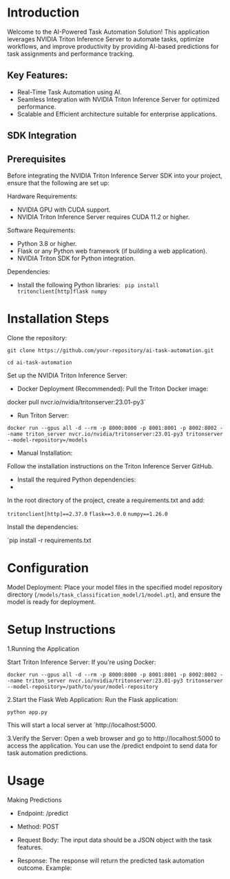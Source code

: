# Introduction

Welcome to the AI-Powered Task Automation Solution! This application leverages NVIDIA Triton Inference Server to automate tasks, optimize workflows, and improve productivity by providing AI-based predictions for task assignments and performance tracking.

## Key Features:
- Real-Time Task Automation using AI.
- Seamless Integration with NVIDIA Triton Inference Server for optimized performance.
- Scalable and Efficient architecture suitable for enterprise applications.

## SDK Integration

## Prerequisites
Before integrating the NVIDIA Triton Inference Server SDK into your project, ensure that the following are set up:

Hardware Requirements:

- NVIDIA GPU with CUDA support.
- NVIDIA Triton Inference Server requires CUDA 11.2 or higher.
  
Software Requirements:

  - Python 3.8 or higher.
  - Flask or any Python web framework (if building a web application).
  - NVIDIA Triton SDK for Python integration.
  
Dependencies:

  - Install the following Python libraries:
  ` pip install tritonclient[http]flask numpy`

# Installation Steps

Clone the repository:

`git clone https://github.com/your-repository/ai-task-automation.git`

`cd ai-task-automation`


Set up the NVIDIA Triton Inference Server:

- Docker Deployment (Recommended):
Pull the Triton Docker image:

docker pull nvcr.io/nvidia/tritonserver:23.01-py3`

- Run Triton Server:
  
`docker run --gpus all -d --rm -p 8000:8000 -p 8001:8001 -p 8002:8002 --name triton_server nvcr.io/nvidia/tritonserver:23.01-py3 tritonserver --model-repository=/models`


- Manual Installation:
  
Follow the installation instructions on the Triton Inference Server GitHub.

- Install the required Python dependencies:
- 
In the root directory of the project, create a requirements.txt and add:

`tritonclient[http]==2.37.0`
`flask==3.0.0`
`numpy==1.26.0`

Install the dependencies:

`pip install -r requirements.txt



# Configuration

Model Deployment:
Place your model files in the specified model repository directory (`/models/task_classification_model/1/model.pt`), and ensure the model is ready for deployment.



# Setup Instructions

1.Running the Application

Start Triton Inference Server:
If you're using Docker:

`docker run --gpus all -d --rm -p 8000:8000 -p 8001:8001 -p 8002:8002 --name triton_server nvcr.io/nvidia/tritonserver:23.01-py3 tritonserver --model-repository=/path/to/your/model-repository`

2.Start the Flask Web Application:
Run the Flask application:

`python app.py`


This will start a local server at `http://localhost:5000.

3.Verify the Server:
Open a web browser and go to http://localhost:5000 to access the application. You can use the /predict endpoint to send data for task automation predictions.



# Usage

Making Predictions

- Endpoint: /predict
- Method: POST
- Request Body:
The input data should be a JSON object with the task features.

- Response:
The response will return the predicted task automation outcome.
Example:



